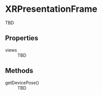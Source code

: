 # XRPresentationFrame

TBD

## Properties

<dl>
  <dt>views</dt>
  <dd>TBD</dd>
</dl>

## Methods

<dl>
  <dt>getDevicePose()</dt>
  <dd>TBD</dd>
</dl>

